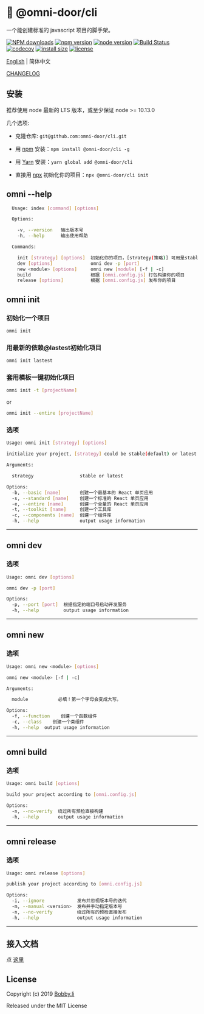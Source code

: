 # 🐸 @omni-door/cli
一个能创建标准的 javascript 项目的脚手架。

[![NPM downloads](http://img.shields.io/npm/dm/%40omni-door%2Fcli.svg?style=flat-square)](https://www.npmjs.com/package/@omni-door/cli)
[![npm version](https://badge.fury.io/js/%40omni-door%2Fcli.svg)](https://badge.fury.io/js/%40omni-door%2Fcli)
[![node version](https://img.shields.io/badge/node.js-%3E=_10.13.0-green.svg?style=flat-square)](http://nodejs.org/download/)
[![Build Status](https://travis-ci.com/omni-door/cli.svg?branch=master)](https://travis-ci.com/omni-door/cli)
[![codecov](https://codecov.io/gh/omni-door/cli/branch/master/graph/badge.svg)](https://codecov.io/gh/omni-door/cli)
[![install size](https://packagephobia.now.sh/badge?p=%40omni-door%2Fcli)](https://packagephobia.now.sh/result?p=%40omni-door%2Fcli)
[![license](http://img.shields.io/npm/l/%40omni-door%2Fcli.svg)](https://github.com/omni-door/cli/blob/master/LICENSE)

[English](../README.md) | 简体中文

[CHANGELOG](./CHANGELOG.zh-CN.md)

## 安装
推荐使用 node 最新的 LTS 版本，或至少保证 node >= 10.13.0

几个选项:

* 克隆仓库: `git@github.com:omni-door/cli.git`

* 用 [npm](https://www.npmjs.com/package/@omni-door/cli) 安装：`npm install @omni-door/cli -g`

* 用 [Yarn](https://yarnpkg.com/en/package/@omni-door/cli) 安装：`yarn global add @omni-door/cli`

* 直接用 [npx](https://www.npmjs.com/package/@omni-door/cli) 初始化你的项目：`npx @omni-door/cli init`

## omni --help
```sh
  Usage: index [command] [options]

  Options:

    -v, --version   输出版本号
    -h, --help      输出使用帮助

  Commands:

    init [strategy] [options]  初始化你的项目，[strategy(策略)] 可用是stable(默认) 或 lastst
    dev [options]              omni dev -p [port]
    new <module> [options]     omni new [module] [-f | -c]
    build                      根据 [omni.config.js] 打包构建你的项目
    release [options]          根据 [omni.config.js] 发布你的项目

```

## omni init

### 初始化一个项目
```sh
omni init
```

### 用最新的依赖@lastest初始化项目
```sh
omni init lastest
```

### 套用模板一键初始化项目
```sh
omni init -t [projectName]
```
or
```sh
omni init --entire [projectName]
```

### 选项
```sh
Usage: omni init [strategy] [options]

initialize your project, [strategy] could be stable(default) or latest

Arguments:

  strategy                 stable or latest

Options:
  -b, --basic [name]       创建一个最基本的 React 单页应用
  -s, --standard [name]    创建一个标准的 React 单页应用
  -e, --entire [name]      创建一个全量的 React 单页应用
  -t, --toolkit [name]     创建一个工具库
  -c, --components [name]  创建一个组件库
  -h, --help               output usage information
```

---

## omni dev

### 选项
```sh
Usage: omni dev [options]

omni dev -p [port]

Options:
  -p, --port [port]  根据指定的端口号启动开发服务
  -h, --help         output usage information
```

---

## omni new

### 选项
```sh
Usage: omni new <module> [options]

omni new <module> [-f | -c]

Arguments:

  module           必填！第一个字母会变成大写。

Options:
  -f, --function    创建一个函数组件
  -c, --class    创建一个类组件
  -h, --help  output usage information
```

---

## omni build

### 选项
```sh
Usage: omni build [options]

build your project according to [omni.config.js]

Options:
  -n, --no-verify  绕过所有预检直接构建
  -h, --help       output usage information
```

---

## omni release

### 选项
```sh
Usage: omni release [options]

publish your project according to [omni.config.js]

Options:
  -i, --ignore            发布并忽视版本号的迭代
  -m, --manual <version>  发布并手动指定版本号
  -n, --no-verify         绕过所有的预检直接发布
  -h, --help              output usage information
```

---

## 接入文档
点 [这里](./DEV.zh-CN.md)

## License

Copyright (c) 2019 [Bobby.li](https://github.com/BobbyLH)

Released under the MIT License